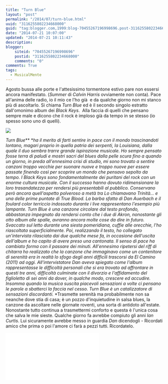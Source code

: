 ```yaml
---
title: "Turn Blue"
layout: "post"
permalink: "/2014/07/turn-blue.html"
uuid: "3116255802234668000"
guid: "tag:blogger.com,1999:blog-70455267196998696.post-3116255802234668000"
date: "2014-07-21 10:07:00"
updated: "2014-07-21 10:11:43"
description: 
blogger:
    siteid: "70455267196998696"
    postid: "3116255802234668000"
    comments: "0"
comments: True
tags:
  - MusicalMente
---
```

Agosto bussa alle porte e l'attesissimo tormentone estivo pare non
essersi ancora manifestato. (*Summer* di *Calvin Harris* ovviamente non
conta). Pace all'anima delle radio, io il mio ce l'ho già  e da qualche
giorno non mi stanco più di ascoltarlo. Si chiama *Turn Blue* ed è il
secondo singolo estratto dall'omonimo album dei *Black Keys*. 
Alla faccia di quelli che pensano sempre male e dicono che il rock è
imploso già da tempo in se stesso (io spesso sono uno di quelli).
  
[![](http://media.npr.org/assets/img/2014/05/06/the_black_keys3_custom-217f242efeffcceda8ffec119b4f3589b8613377-s6-c30.jpg)](http://media.npr.org/assets/img/2014/05/06/the_black_keys3_custom-217f242efeffcceda8ffec119b4f3589b8613377-s6-c30.jpg)
  
<span style="font-style: italic;">Turn Blue</span>** **ha il merito di
farti sentire in pace con il mondo trascinandoti lontano, magari proprio
in quella patria dei serpenti, la *Louisiana,* dalla quale il duo sembra
trarre grande ispirazione musicale.
Ho sempre pensato fosse terra di paludi e mostri sacri del blues dalla
pelle scura fino a quando un giorno, in preda all'ennesima crisi di
studio, mi sono trovato a sentire canzoni troppo vecchie per suonare
nuove e troppo nuove per essere passate finendo così per scoprire un
mondo che pensavo sepolto da tempo.
I *Black Keys* sono fondamentalmente dei puritani del rock con un enorme
cultura musicale. Con il successo hanno dovuto ridimensionare la loro
trasandatezza per rendersi più presentabili al pubblico. Conservano però
ancora quell'aspetto polveroso a metà tra *Lo chiamavano Trinità...* e
una delle prime puntate di *True Blood*. La barba sfatta di *Dan
Auerbach* e il foulard color terriccio indossato durante i live
rappresentano l'esempio più lampante.
*Turn Blue* è una canzone circolare dal testo profondo, abbastanza
impegnato da rendersi conto che i due di *Akron*, nonostante gli otto
album alle spalle,* *avranno ancora molte cose da dire in futuro.
Svaccato sul letto durante una siesta pomeridiana, cuffie alle orecchie,
l'ho riascoltata superficialmente. Poi, realizzando il testo, ho
collegato un'intervista rilasciata dai due qualche mese fa, in occasione
dell'uscita dell'album e ho capito di avere preso una cantonata.
Il senso di pace ha cambiato forma con il passare dei minuti.
All'ennesimo ripetersi del riff di chitarra ho realizzato che la canzone
che immaginavo come un contenitore di serenità era in realtà lo sfogo
degli anni difficili trascorsi da *El Camino* *(2011)* ad oggi.
All'intervistatore *Dan* aveva spiegato come l'album rappresentasse le
difficoltà personali che si era trovato ad affrontare in questi tre
anni, difficoltà culminate con il divorzio e l'affidamento del
figlioletto di sei anni da dover, in qualche modo, crescere ed
accudire.
Insomma quando la musica suscita piacevoli sensazioni a volte ci pensano
le parole a sbatterci la faccia nel cesso.
*Turn Blue* è un catalizzatore di sensazioni discordanti.* *Trasmette
serenità ma probabilmente non sa neanche dove stia di casa; è un pozzo
d'inquietudine in salsa blues, la canzone da ascoltare nelle giornate
roventi, una sorta di antidoto all'estate. Nonostante tutto continua a
trasmettermi conforto e questa è l'unica cosa che salva le mie sieste.
Qualche giorno fa avrebbe compiuto gli anni *Ian Curtis*. Lui
sicuramente avrebbe messo in guardia *Dan* dicendogli - Ricordati amico
che prima o poi l'amore ci farà a pezzi tutti. Ricordatelo.

<div class="youtube">
<iframe src="//www.youtube-nocookie.com/embed/C5a1Cl_JOJM?rel=0" frameborder="0" allowfullscreen></iframe>
</div>
